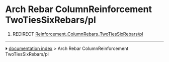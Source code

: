 # Arch Rebar ColumnReinforcement TwoTiesSixRebars/pl
1.  REDIRECT [Reinforcement_ColumnRebars_TwoTiesSixRebars/pl](Reinforcement_ColumnRebars_TwoTiesSixRebars/pl.md)



---
⏵ [documentation index](../README.md) > Arch Rebar ColumnReinforcement TwoTiesSixRebars/pl
